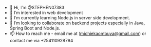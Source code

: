 - 👋 Hi, I’m @STEPHEN07383
- 👀 I’m interested in web development
- 🌱 I’m currently learning Node.js in server side development.
- 💞️ I’m looking to collaborate on backend projects especially in Java, Spring Boot and Node.js.
- 📫 How to reach me - email me at (michiekaombuya@gmail.com) or contact me via +254110928794

